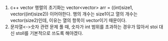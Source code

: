 1. c++ vector 행렬의 초기화는 vector<vector<int>> arr = ((int)size1, vector<int>((int)size2)) 이어야한다. 행의 개수는 size1이고 열의 개수는 vector<int>(size2)인데, 이유는 열의 항목이 vector<int>이기 때문이다.
2. 문자열<->숫자 관련 문제 풀 때, 숫자가 int 범위를 초과하는 경우가 많아서 stoi 대신 stoll를 기본적으로 쓰도록 해야겠다.

